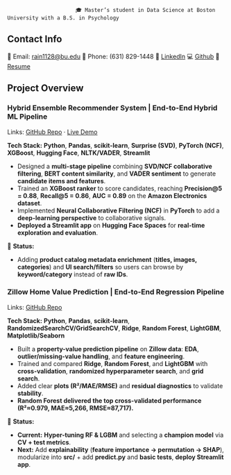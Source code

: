                           🎓 Master’s student in Data Science at Boston University with a B.S. in Psychology                       


## Contact Info
📧 Email: rain1128@bu.edu
📱 Phone: (631) 829-1448
🔗 [LinkedIn](https://www.linkedin.com/in/rainlin112802/)
💻 [Github](https://github.com/TINYRAINYLIN)
📄 [Resume](https://github.com/TINYRAINYLIN/Rain_Lin/blob/main/RainLin_Resume.pdf)


## Project Overview
### Hybrid Ensemble Recommender System | End-to-End Hybrid ML Pipeline 
Links: [GitHub Repo](https://github.com/The-Zero-Shot-Duo/Hybrid-Ensemble-Recommender-System) · [Live Demo](https://huggingface.co/spaces/ZPENG127/Hybrid-Ensemble-Recommender-System)

**Tech Stack:** **Python**, **Pandas**, **scikit-learn**, **Surprise (SVD)**, **PyTorch (NCF)**, **XGBoost**, **Hugging Face**, **NLTK/VADER**, **Streamlit**
- Designed a **multi-stage pipeline** combining **SVD/NCF collaborative filtering**, **BERT content similarity**, and **VADER sentiment** to generate **candidate items and features**.  
- Trained an **XGBoost ranker** to score candidates, reaching **Precision@5 = 0.88**, **Recall@5 = 0.86**, **AUC = 0.89** on the **Amazon Electronics dataset**.  
- Implemented **Neural Collaborative Filtering (NCF)** in **PyTorch** to add a **deep-learning perspective** to collaborative signals.  
- **Deployed a Streamlit app** on **Hugging Face Spaces** for **real-time exploration and evaluation**.

📌 **Status:**  
- Adding **product catalog metadata enrichment** (**titles, images, categories**) and **UI search/filters** so users can browse by **keyword/category** instead of **raw IDs**.

### Zillow Home Value Prediction | End-to-End Regression Pipeline 
Links: [GitHub Repo](https://github.com/TINYRAINYLIN/Zillow_Property_Price_Prediction)

**Tech Stack:** **Python**, **Pandas**, **scikit-learn**, **RandomizedSearchCV/GridSearchCV**, **Ridge**, **Random Forest**, **LightGBM**, **Matplotlib/Seaborn**
- Built a **property-value prediction pipeline** on **Zillow data**: **EDA**, **outlier/missing-value handling**, and **feature engineering**.  
- Trained and compared **Ridge**, **Random Forest**, and **LightGBM** with **cross-validation**, **randomized hyperparameter search**, and **grid search**.  
- Added clear **plots (R²/MAE/RMSE)** and **residual diagnostics** to validate **stability**.  
- **Random Forest delivered the top cross-validated performance (R²≈0.979, MAE≈5,266, RMSE≈87,717).**

📌 **Status:**  
- **Current:** **Hyper-tuning RF & LGBM** and selecting a **champion model** via **CV + test metrics**.  
- **Next:** Add **explainability** (**feature importance → permutation → SHAP**), modularize into **src/** + add **predict.py** and **basic tests**, **deploy Streamlit app**.

